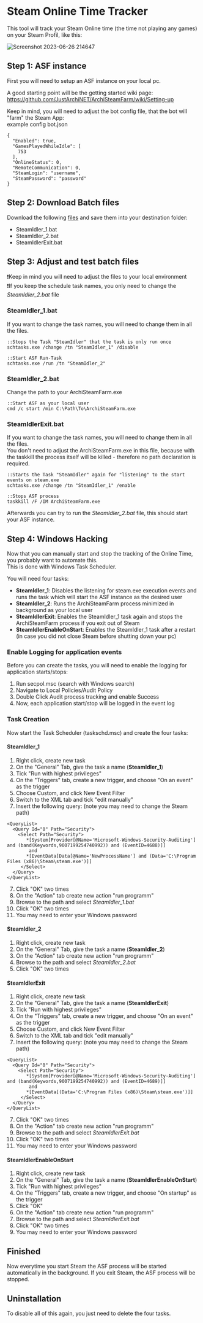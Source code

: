 # Steam Online Time Tracker
This tool will track your Steam Online time (the time not playing any games) on your Steam Profil, like this:

![Screenshot 2023-06-26 214647](https://github.com/stephanschorer/steamonlinetracker/assets/63855548/f6416fac-93ba-43ea-b252-434d5b67ac1d)

## Step 1: ASF instance
First you will need to setup an ASF instance on your local pc.    

A good starting point will be the getting started wiki page:    
https://github.com/JustArchiNET/ArchiSteamFarm/wiki/Setting-up

Keep in mind, you will need to adjust the bot config file, that the bot will "farm" the Steam App:    
example config bot.json
```
{
  "Enabled": true,
  "GamesPlayedWhileIdle": [
    753
  ],
  "OnlineStatus": 0,
  "RemoteCommunication": 0,
  "SteamLogin": "username",
  "SteamPassword": "password"
}
```

## Step 2: Download Batch files
Download the following [files](https://github.com/stephanschorer/steamonlinetimetracker/tree/main/batch%20files) and save them into your destination folder:
- SteamIdler_1.bat
- SteamIdler_2.bat
- SteamIdlerExit.bat 

## Step 3: Adjust and test batch files
❗Keep in mind you will need to adjust the files to your local environment  
❗If you keep the schedule task names, you only need to change the *SteamIdler_2.bat* file

### SteamIdler_1.bat
If you want to change the task names, you will need to change them in all the files.
```
::Stops the Task "SteamIdler" that the task is only run once
schtasks.exe /change /tn "SteamIdler_1" /disable

::Start ASF Run-Task
schtasks.exe /run /tn "SteamIdler_2"
```

### SteamIdler_2.bat
Change the path to your ArchiSteamFarm.exe
```
::Start ASF as your local user
cmd /c start /min C:\Path\To\ArchiSteamFarm.exe
```

### SteamIdlerExit.bat
If you want to change the task names, you will need to change them in all the files.    
You don't need to adjust the ArchiSteamFarm.exe in this file, because with the taskkill the process itself will be killed - therefore no path declaration is required.
```
::Starts the Task "SteamIdler" again for "listening" to the start events on steam.exe
schtasks.exe /change /tn "SteamIdler_1" /enable

::Stops ASF process
taskkill /F /IM ArchiSteamFarm.exe
```

Afterwards you can try to run the *SteamIdler_2.bat* file, this should start your ASF instance.

## Step 4: Windows Hacking
Now that you can manually start and stop the tracking of the Online Time, you probably want to automate this.  
This is done with Windows Task Scheduler.

You will need four tasks:
- **SteamIdler_1**: Disables the listening for steam.exe execution events and runs the task which will start the ASF instance as the desired user
- **SteamIdler_2**: Runs the ArchiSteamFarm process minimized in background as your local user
- **SteamIdlerExit**: Enables the SteamIdler_1 task again and stops the ArchiSteamFarm process if you exit out of Steam
- **SteamIdlerEnableOnStart**: Enables the SteamIdler_1 task after a restart (in case you did not close Steam before shutting down your pc)

### Enable Logging for application events    
Before you can create the tasks, you will need to enable the logging for application starts/stops:
1. Run secpol.msc (search with Windows search)
2. Navigate to Local Policies/Audit Policy
3. Double Click Audit process tracking and enable Success
4. Now, each application start/stop will be logged in the event log

### Task Creation  
Now start the Task Scheduler (taskschd.msc) and create the four tasks:

#### SteamIdler_1
1. Right click, create new task
2. On the "General" Tab, give the task a name (**SteamIdler_1**)
3. Tick "Run with highest privileges"
4. On the "Triggers" tab, create a new trigger, and choose "On an event" as the trigger
5. Choose Custom, and click New Event Filter
6. Switch to the XML tab and tick "edit manually"
7. Insert the following query: (note you may need to change the Steam path)
```
<QueryList>
  <Query Id="0" Path="Security">
    <Select Path="Security">
       *[System[Provider[@Name='Microsoft-Windows-Security-Auditing'] and (band(Keywords,9007199254740992)) and (EventID=4688)]]
        and
       *[EventData[Data[@Name='NewProcessName'] and (Data='C:\Program Files (x86)\Steam\steam.exe')]]
     </Select>
  </Query>
</QueryList>
```
7. Click "OK" two times
8. On the "Action" tab create new action "run programm"
9. Browse to the path and select *SteamIdler_1.bat*
10. Click "OK" two times
11. You may need to enter your Windows password

#### SteamIdler_2
1. Right click, create new task
2. On the "General" Tab, give the task a name (**SteamIdler_2**)
8. On the "Action" tab create new action "run programm"
9. Browse to the path and select *SteamIdler_2.bat*
10. Click "OK" two times
    
#### SteamIdlerExit
1. Right click, create new task
2. On the "General" Tab, give the task a name (**SteamIdlerExit**)
3. Tick "Run with highest privileges"
4. On the "Triggers" tab, create a new trigger, and choose "On an event" as the trigger
5. Choose Custom, and click New Event Filter
6. Switch to the XML tab and tick "edit manually"
7. Insert the following query: (note you may need to change the Steam path)
```
<QueryList>
  <Query Id="0" Path="Security">
    <Select Path="Security">
       *[System[Provider[@Name='Microsoft-Windows-Security-Auditing'] and (band(Keywords,9007199254740992)) and (EventID=4689)]]
        and
       *[EventData[(Data='C:\Program Files (x86)\Steam\steam.exe')]]
     </Select>
  </Query>
</QueryList>
```
7. Click "OK" two times
8. On the "Action" tab create new action "run programm"
9. Browse to the path and select *SteamIdlerExit.bat*
10. Click "OK" two times
11. You may need to enter your Windows password

#### SteamIdlerEnableOnStart
1. Right click, create new task
2. On the "General" Tab, give the task a name (**SteamIdlerEnableOnStart**)
3. Tick "Run with highest privileges"
4. On the "Triggers" tab, create a new trigger, and choose "On startup" as the trigger
5. Click "OK"
6. On the "Action" tab create new action "run programm"
7. Browse to the path and select *SteamIdlerExit.bat*
8. Click "OK" two times
9. You may need to enter your Windows password

## Finished
Now everytime you start Steam the ASF process will be started automatically in the background.
If you exit Steam, the ASF process will be stopped.

## Uninstallation
To disable all of this again, you just need to delete the four tasks.
